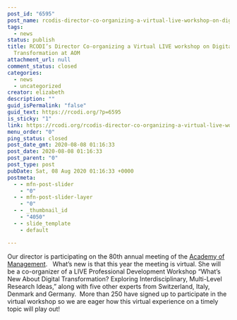 ```yaml
---
post_id: "6595"
post_name: rcodis-director-co-organizing-a-virtual-live-workshop-on-digital-transformation-at-aom
tags:
  - news
status: publish
title: RCODI’s Director Co-organizing a Virtual LIVE workshop on Digital
  Transformation at AOM
attachment_url: null
comment_status: closed
categories:
  - news
  - uncategorized
creator: elizabeth
description: ""
guid_isPermalink: "false"
guid_text: https://rcodi.org/?p=6595
is_sticky: "1"
link: https://rcodi.org/rcodis-director-co-organizing-a-virtual-live-workshop-on-digital-transformation-at-aom/
menu_order: "0"
ping_status: closed
post_date_gmt: 2020-08-08 01:16:33
post_date: 2020-08-08 01:16:33
post_parent: "0"
post_type: post
pubDate: Sat, 08 Aug 2020 01:16:33 +0000
postmeta:
  - - mfn-post-slider
    - "0"
  - - mfn-post-slider-layer
    - "0"
  - - _thumbnail_id
    - "4050"
  - - slide_template
    - default

---
```

Our director is participating on the 80th annual meeting of the [Academy of Management](https://aom.org/).   What’s new is that this year the meeting is virtual. She will be a co-organizer of a LIVE Professional Development Workshop “What’s New About Digital Transformation? Exploring Interdisciplinary, Multi-Level Research Ideas,” along with five other experts from Switzerland, Italy, Denmark and Germany.  More than 250 have signed up to participate in the virtual workshop so we are eager how this virtual experience on a timely topic will play out!
